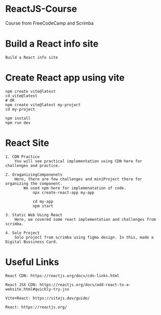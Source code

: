 # ReactJS-Course
Course from FreeCodeCamp and Scrimba

# Build a React info site
    Build a React info site

# Create React app using vite

    npm create vite@latest
    cd vite@latest
    # OR
    npm create vite@latest my-project
    cd my-project
    
    npm install
    npm run dev


# React Site
    1. CDN Practice
        You will see practical implementation using CDN here for challenges and practice.

    2. OraganizingComponenets
        Here, there are few challenges and miniProject there for organizing the component.
            We used npm here for implemenatation of code.
                npx create-react-app my-app

                cd my-app
                npm start

    3. Static Web Using React
        Here, we covered some react implementation and challenges from scrimba.
    
    4. Solo Project
        Solo project from scrimba using figma design. In this, made a Digital Bussiness Card. 


# Useful Links

    React CDN: https://reactjs.org/docs/cdn-links.html

    React JSX CDN: https://reactjs.org/docs/add-react-to-a-website.html#quickly-try-jsx
    
    Vite+React: https://vitejs.dev/guide/
    
    React: https://reactjs.org/
